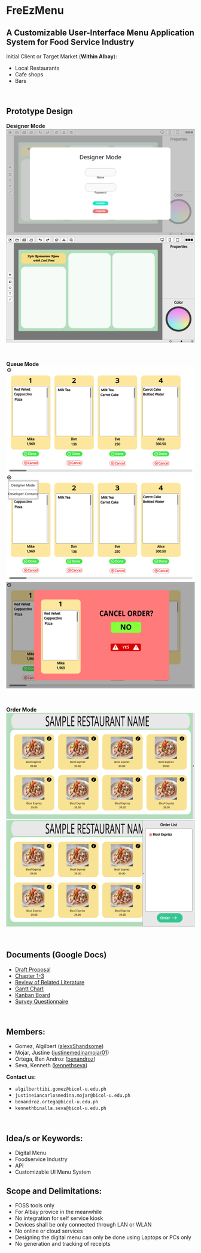 # FreEzMenu
## A Customizable User-Interface Menu Application System for Food Service Industry
Initial Client or Target Market (**Within Albay**):
* Local Restaurants
* Cafe shops
* Bars

<br>

## Prototype Design
**Designer Mode**
![Designer Design 1](./DOCS/Prototype/Designer2.svg)
![Designer Design 2](./DOCS/Prototype/Designer1.svg)

<br>

**Queue Mode**
![Queue Design 1](./DOCS/Prototype/Queue1.svg)
![Queue Design 2](./DOCS/Prototype/Queue2.svg)
![Queue Design 3](./DOCS/Prototype/Queue3.svg)

<br>

**Order Mode**
![Order Design 1](./DOCS/Prototype/Order1.svg)
![Order Design 2](./DOCS/Prototype/Order2.svg)

<br>

## Documents (Google Docs)
* [Draft Proposal](https://docs.google.com/document/d/1bcWLtB48ArufUy17uFiYptRV_mNLCcvPdWxIZq7_ODg)
* [Chapter 1-3](https://docs.google.com/document/d/1CyBjLKHEu7aeKQseCP-78buyEQsO7A2Cv2dc6O0QlFk)
* [Review of Related Literature](https://docs.google.com/spreadsheets/d/15QQ7l_zyVy3mq8g3UHZ5sUtpZxLHcF7hvuwUmwKs988)
* [Gantt Chart](https://docs.google.com/spreadsheets/d/1JkQk4EXdKY6eEB7bOFQpEsZL3rXmWnMvGPKvxSgIHUA)
* [Kanban Board](https://docs.google.com/spreadsheets/d/1yw8BZZ5ZplD2GP6rAilWutbPJZLeB85U0xRRzcVIiGg)
* [Survey Questionnaire](https://docs.google.com/document/d/1LyAaKLMv8iOGfkNaVWNHyk7oibZe6nA1IUUkC7MIv3c)

<br>

## Members:
* Gomez, Algilbert ([alexxShandsome](https://github.com/alexxShandsome))
* Mojar, Justine ([justinemedinamojar01](https://github.com/justinemedinamojar01))
* Ortega, Ben Androz ([benandroz](https://github.com/benandroz))
* Seva, Kenneth ([kennethseva](https://github.com/kennethseva))

**Contact us:**
* ```algilberttibi.gomez@bicol-u.edu.ph```
* ```justineiancarlosmedina.mojar@bicol-u.edu.ph```
* ```benandroz.ortega@bicol-u.edu.ph```
* ```kennethbinalla.seva@bicol-u.edu.ph```

<br>

## Idea/s or Keywords:
* Digital Menu
* Foodservice Industry
* API
* Customizable UI Menu System

## Scope and Delimitations:
* FOSS tools only
* For Albay provice in the meanwhile
* No integration for self service kiosk
* Devices shall be only connected through LAN or WLAN
* No online or cloud services
* Designing the digital menu can only be done using Laptops or PCs only
* No generation and tracking of receipts

<br>
